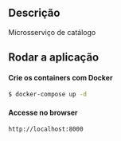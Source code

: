 ## Descrição

Microsserviço de catálogo

## Rodar a aplicação

#### Crie os containers com Docker

```bash
$ docker-compose up -d
```

#### Accesse no browser

```
http://localhost:8000
```
